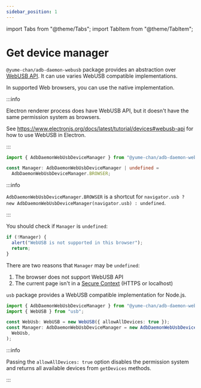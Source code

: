 ```yaml
---
sidebar_position: 1
---
```


import Tabs from "@theme/Tabs";
import TabItem from "@theme/TabItem";

# Get device manager

`@yume-chan/adb-daemon-webusb` package provides an abstraction over [WebUSB API](https://developer.mozilla.org/en-US/docs/Web/API/WebUSB_API). It can use varies WebUSB compatible implementations.

<Tabs className="runtime-tabs" groupId="runtime">
<TabItem value="web" label="Web">

In supported Web browsers, you can use the native implementation.

:::info

Electron renderer process does have WebUSB API, but it doesn't have the same permission system as browsers.

See https://www.electronjs.org/docs/latest/tutorial/devices#webusb-api for how to use WebUSB in Electron.

:::

```ts transpile
import { AdbDaemonWebUsbDeviceManager } from "@yume-chan/adb-daemon-webusb";

const Manager: AdbDaemonWebUsbDeviceManager | undefined =
  AdbDaemonWebUsbDeviceManager.BROWSER;
```

:::info

`AdbDaemonWebUsbDeviceManager.BROWSER` is a shortcut for `navigator.usb ? new AdbDaemonWebUsbDeviceManager(navigator.usb) : undefined`.

:::

You should check if `Manager` is `undefined`:

```ts transpile
if (!Manager) {
  alert("WebUSB is not supported in this browser");
  return;
}
```

There are two reasons that `Manager` may be `undefined`:

1. The browser does not support WebUSB API
2. The current page isn't in a [Secure Context](https://developer.mozilla.org/en-US/docs/Web/Security/Secure_Contexts) (HTTPS or localhost)

</TabItem>
<TabItem value="node" label="Node.js">

`usb` package provides a WebUSB compatible implementation for Node.js.

```ts transpile
import { AdbDaemonWebUsbDeviceManager } from "@yume-chan/adb-daemon-webusb";
import { WebUSB } from "usb";

const WebUsb: WebUSB = new WebUSB({ allowAllDevices: true });
const Manager: AdbDaemonWebUsbDeviceManager = new AdbDaemonWebUsbDeviceManager(
  WebUsb,
);
```

:::info

Passing the `allowAllDevices: true` option disables the permission system and returns all available devices from `getDevices` methods.

:::

</TabItem>
</Tabs>
